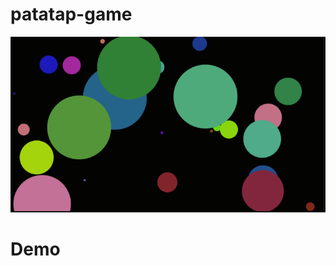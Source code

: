 # patatap-game
![patatap-game](https://github.com/EthanDow/patatap-game/blob/master/Capture.PNG)
# Demo
